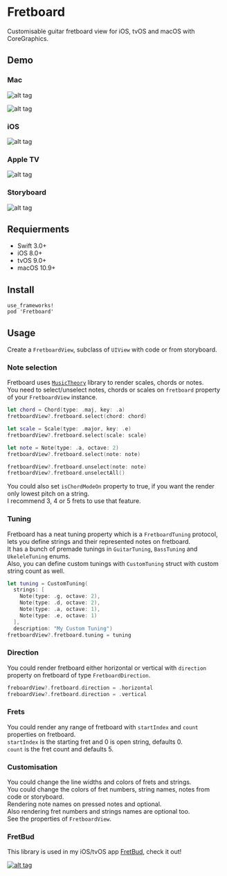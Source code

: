Fretboard
===

Customisable guitar fretboard view for iOS, tvOS and macOS with CoreGraphics.

Demo
----

### Mac

![alt tag](https://github.com/cemolcay/Fretboard/blob/master/Examples/mac_horizontal.png?raw=true)

![alt tag](https://github.com/cemolcay/Fretboard/blob/master/Examples/mac_vertical.png?raw=true)
    
### iOS

![alt tag](https://github.com/cemolcay/Fretboard/blob/master/Examples/ios.png?raw=true)

### Apple TV

![alt tag](https://github.com/cemolcay/Fretboard/blob/master/Examples/tv.png?raw=true)

### Storyboard

![alt tag](https://github.com/cemolcay/Fretboard/blob/master/Examples/ib.png?raw=true)

Requierments
----

* Swift 3.0+
* iOS 8.0+
* tvOS 9.0+
* macOS 10.9+

Install
----

```
use_frameworks!
pod 'Fretboard'
```

Usage
----

Create a `FretboardView`, subclass of `UIView` with code or from storyboard.  

### Note selection

Fretboard uses [`MusicTheory`](https://github.com/cemolcay/MusicTheory) library to render scales, chords or notes.  
You need to select/unselect notes, chords or scales on `fretboard` property of your `FretboardView` instance.  

``` swift
let chord = Chord(type: .maj, key: .a)
fretboardView?.fretboard.select(chord: chord)

let scale = Scale(type: .major, key: .e)
fretboardView?.fretboard.select(scale: scale)

let note = Note(type: .a, octave: 2)
fretboardView?.fretboard.select(note: note)

fretboardView?.fretboard.unselect(note: note)
fretboardView?.fretboard.unselectAll()
```

You could also set `isChordModeOn` property to true, if you want the render only lowest pitch on a string.  
I recommend 3, 4 or 5 frets to use that feature.

### Tuning

Fretboard has a neat tuning property which is a `FretboardTuning` protocol, lets you define strings and their represented notes on fretboard.  
It has a bunch of premade tunings in `GuitarTuning`, `BassTuning` and `UkeleleTuning` enums.  
Also, you can define custom tunings with `CustomTuning` struct with custom string count as well.

``` swift
let tuning = CustomTuning(
  strings: [
    Note(type: .g, octave: 2),
    Note(type: .d, octave: 2),
    Note(type: .a, octave: 1),
    Note(type: .e, octave: 1)
  ], 
  description: "My Custom Tuning")
fretboardView?.fretboard.tuning = tuning
```

### Direction

You could render fretboard either horizontal or vertical with `direction` property on fretboard of type `FretboardDirection`.

``` swift
freboardView?.fretboard.direction = .horizontal
freboardView?.fretboard.direction = .vertical
```

### Frets 

You could render any range of fretboard with `startIndex` and `count` properties on fretboard.  
`startIndex` is the starting fret and 0 is open string, defaults 0.  
`count` is the fret count and defaults 5.

### Customisation

You could change the line widths and colors of frets and strings.  
You could change the colors of fret numbers, string names, notes from code or storyboard.  
Rendering note names on pressed notes and optional.  
Also rendering fret numbers and strings names are optional too.  
See the properties of `FretboardView`.

### FretBud

This library is used in my iOS/tvOS app [FretBud](https://itunes.apple.com/us/app/fretbud-chord-scales-for-guitar-bass-and-more/id1234224249?mt=8), check it out!  
  
[![alt tag](https://linkmaker.itunes.apple.com/assets/shared/badges/en-us/appstore-lrg.svg)](https://itunes.apple.com/us/app/fretbud-chord-scales-for-guitar-bass-and-more/id1234224249?mt=8)
